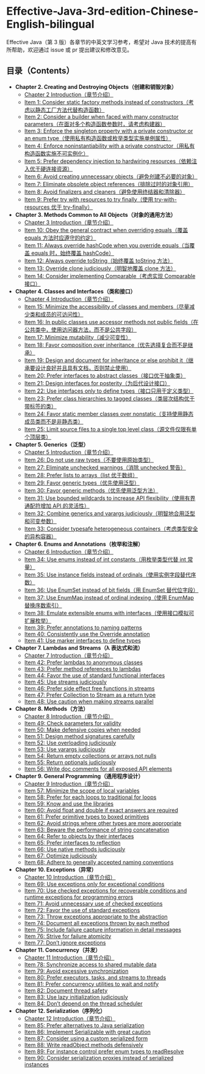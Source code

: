 # Effective-Java-3rd-edition-Chinese-English-bilingual
Effective Java（第 3 版）各章节的中英文学习参考，希望对 Java 技术的提高有所帮助，欢迎通过 issue 或 pr 提出建议和修改意见。

## 目录（Contents）
- **Chapter 2. Creating and Destroying Objects（创建和销毁对象）**
    - [Chapter 2 Introduction（章节介绍）](Chapter-2/Chapter-2-Introduction.md)
    - [Item 1: Consider static factory methods instead of constructors（考虑以静态工厂方法代替构造函数）](Chapter-2/Chapter-2-Item-1-Consider-static-factory-methods-instead-of-constructors.md)
    - [Item 2: Consider a builder when faced with many constructor parameters（在面对多个构造函数参数时，请考虑构建器）](Chapter-2/Chapter-2-Item-2-Consider-a-builder-when-faced-with-many-constructor-parameters.md)
    - [Item 3: Enforce the singleton property with a private constructor or an enum type（使用私有构造函数或枚举类型实施单例属性）](Chapter-2/Chapter-2-Item-3-Enforce-the-singleton-property-with-a-private-constructor-or-an-enum-type.md)
    - [Item 4: Enforce noninstantiability with a private constructor（用私有构造函数实施不可实例化）](Chapter-2/Chapter-2-Item-4-Enforce-noninstantiability-with-a-private-constructor.md)
    - [Item 5: Prefer dependency injection to hardwiring resources（依赖注入优于硬连接资源）](Chapter-2/Chapter-2-Item-5-Prefer-dependency-injection-to-hardwiring-resources.md)
    - [Item 6: Avoid creating unnecessary objects（避免创建不必要的对象）](Chapter-2/Chapter-2-Item-6-Avoid-creating-unnecessary-objects.md)
    - [Item 7: Eliminate obsolete object references（排除过时的对象引用）](Chapter-2/Chapter-2-Item-7-Eliminate-obsolete-object-references.md)
    - [Item 8: Avoid finalizers and cleaners（避免使用终结器和清除器）](Chapter-2/Chapter-2-Item-8-Avoid-finalizers-and-cleaners.md)
    - [Item 9: Prefer try with resources to try finally（使用 try-with-resources 优于 try-finally）](Chapter-2/Chapter-2-Item-9-Prefer-try-with-resources-to-try-finally.md)
- **Chapter 3. Methods Common to All Objects（对象的通用方法）**
    - [Chapter 3 Introduction（章节介绍）](Chapter-3/Chapter-3-Introduction.md)
    - [Item 10: Obey the general contract when overriding equals（覆盖 equals 方法时应遵守的约定）](Chapter-3/Chapter-3-Item-10-Obey-the-general-contract-when-overriding-equals.md)
    - [Item 11: Always override hashCode when you override equals（当覆盖 equals 时，始终覆盖 hashCode）](Chapter-3/Chapter-3-Item-11-Always-override-hashCode-when-you-override-equals.md)
    - [Item 12: Always override toString（始终覆盖 toString 方法）](Chapter-3/Chapter-3-Item-12-Always-override-toString.md)
    - [Item 13: Override clone judiciously（明智地覆盖 clone 方法）](Chapter-3/Chapter-3-Item-13-Override-clone-judiciously.md)
    - [Item 14: Consider implementing Comparable（考虑实现 Comparable 接口）](Chapter-3/Chapter-3-Item-14-Consider-implementing-Comparable.md)
- **Chapter 4. Classes and Interfaces（类和接口）**
    - [Chapter 4 Introduction（章节介绍）](Chapter-4/Chapter-4-Introduction.md)
    - [Item 15: Minimize the accessibility of classes and members（尽量减少类和成员的可访问性）](Chapter-4/Chapter-4-Item-15-Minimize-the-accessibility-of-classes-and-members.md)
    - [Item 16: In public classes use accessor methods not public fields（在公共类中，使用访问器方法，而不是公共字段）](Chapter-4/Chapter-4-Item-16-In-public-classes-use-accessor-methods-not-public-fields.md)
    - [Item 17: Minimize mutability（减少可变性）](Chapter-4/Chapter-4-Item-17-Minimize-mutability.md)
    - [Item 18: Favor composition over inheritance（优先选择复合而不是继承）](Chapter-4/Chapter-4-Item-18-Favor-composition-over-inheritance.md)
    - [Item 19: Design and document for inheritance or else prohibit it（继承要设计良好并且具有文档，否则禁止使用）](Chapter-4/Chapter-4-Item-19-Design-and-document-for-inheritance-or-else-prohibit-it.md)
    - [Item 20: Prefer interfaces to abstract classes（接口优于抽象类）](Chapter-4/Chapter-4-Item-20-Prefer-interfaces-to-abstract-classes.md)
    - [Item 21: Design interfaces for posterity（为后代设计接口）](Chapter-4/Chapter-4-Item-21-Design-interfaces-for-posterity.md)
    - [Item 22: Use interfaces only to define types（接口只用于定义类型）](Chapter-4/Chapter-4-Item-22-Use-interfaces-only-to-define-types.md)
    - [Item 23: Prefer class hierarchies to tagged classes（类层次结构优于带标签的类）](Chapter-4/Chapter-4-Item-23-Prefer-class-hierarchies-to-tagged-classes.md)
    - [Item 24: Favor static member classes over nonstatic（支持使用静态成员类而不是非静态类）](Chapter-4/Chapter-4-Item-24-Favor-static-member-classes-over-nonstatic.md)
    - [Item 25: Limit source files to a single top level class（源文件仅限有单个顶层类）](Chapter-4/Chapter-4-Item-25-Limit-source-files-to-a-single-top-level-class.md)
- **Chapter 5. Generics（泛型）**
    - [Chapter 5 Introduction（章节介绍）](Chapter-5/Chapter-5-Introduction.md)
    - [Item 26: Do not use raw types（不要使用原始类型）](Chapter-5/Chapter-5-Item-26-Do-not-use-raw-types.md)
    - [Item 27: Eliminate unchecked warnings（消除 unchecked 警告）](Chapter-5/Chapter-5-Item-27-Eliminate-unchecked-warnings.md)
    - [Item 28: Prefer lists to arrays（list 优于数组）](Chapter-5/Chapter-5-Item-28-Prefer-lists-to-arrays.md)
    - [Item 29: Favor generic types（优先使用泛型）](Chapter-5/Chapter-5-Item-29-Favor-generic-types.md)
    - [Item 30: Favor generic methods（优先使用泛型方法）](Chapter-5/Chapter-5-Item-30-Favor-generic-methods.md)
    - [Item 31: Use bounded wildcards to increase API flexibility（使用有界通配符增加 API 的灵活性）](Chapter-5/Chapter-5-Item-31-Use-bounded-wildcards-to-increase-API-flexibility.md)
    - [Item 32: Combine generics and varargs judiciously（明智地合用泛型和可变参数）](Chapter-5/Chapter-5-Item-32-Combine-generics-and-varargs-judiciously.md)
    - [Item 33: Consider typesafe heterogeneous containers（考虑类型安全的异构容器）](Chapter-5/Chapter-5-Item-33-Consider-typesafe-heterogeneous-containers.md)
- **Chapter 6. Enums and Annotations（枚举和注解）**
    - [Chapter 6 Introduction（章节介绍）](Chapter-6/Chapter-6-Introduction.md)
    - [Item 34: Use enums instead of int constants（用枚举类型代替 int 常量）](Chapter-6/Chapter-6-Item-34-Use-enums-instead-of-int-constants.md)
    - [Item 35: Use instance fields instead of ordinals（使用实例字段替代序数）](Chapter-6/Chapter-6-Item-35-Use-instance-fields-instead-of-ordinals.md)
    - [Item 36: Use EnumSet instead of bit fields（用 EnumSet 替代位字段）](Chapter-6/Chapter-6-Item-36-Use-EnumSet-instead-of-bit-fields.md)
    - [Item 37: Use EnumMap instead of ordinal indexing（使用 EnumMap 替换序数索引）](Chapter-6/Chapter-6-Item-36-Use-EnumSet-instead-of-bit-fields.md)
    - [Item 38: Emulate extensible enums with interfaces（使用接口模拟可扩展枚举）](Chapter-6/Chapter-6-Item-38-Emulate-extensible-enums-with-interfaces.md)
    - [Item 39: Prefer annotations to naming patterns](Chapter-6/Chapter-6-Item-39-Prefer-annotations-to-naming-patterns.md)
    - [Item 40: Consistently use the Override annotation](Chapter-6/Chapter-6-Item-40-Consistently-use-the-Override-annotation.md)
    - [Item 41: Use marker interfaces to define types](Chapter-6/Chapter-6-Item-41-Use-marker-interfaces-to-define-types.md)
- **Chapter 7. Lambdas and Streams（λ 表达式和流）**
    - [Chapter 7 Introduction（章节介绍）](Chapter-7/Chapter-7-Introduction.md)
    - [Item 42: Prefer lambdas to anonymous classes](Chapter-7/Chapter-7-Item-42-Prefer-lambdas-to-anonymous-classes.md)
    - [Item 43: Prefer method references to lambdas](Chapter-7/Chapter-7-Item-43-Prefer-method-references-to-lambdas.md)
    - [Item 44: Favor the use of standard functional interfaces](Chapter-7/Chapter-7-Item-44-Favor-the-use-of-standard-functional-interfaces.md)
    - [Item 45: Use streams judiciously](Chapter-7/Chapter-7-Item-45-Use-streams-judiciously.md)
    - [Item 46: Prefer side effect free functions in streams](Chapter-7/Chapter-7-Item-46-Prefer-side-effect-free-functions-in-streams.md)
    - [Item 47: Prefer Collection to Stream as a return type](Chapter-7/Chapter-7-Item-47-Prefer-Collection-to-Stream-as-a-return-type.md)
    - [Item 48: Use caution when making streams parallel](Chapter-7/Chapter-7-Item-48-Use-caution-when-making-streams-parallel.md)
- **Chapter 8. Methods（方法）**
    - [Chapter 8 Introduction（章节介绍）](Chapter-8/Chapter-8-Introduction.md)
    - [Item 49: Check parameters for validity](Chapter-8/Chapter-8-Item-49-Check-parameters-for-validity.md)
    - [Item 50: Make defensive copies when needed](Chapter-8/Chapter-8-Item-50-Make-defensive-copies-when-needed.md)
    - [Item 51: Design method signatures carefully](Chapter-8/Chapter-8-Item-51-Design-method-signatures-carefully.md)
    - [Item 52: Use overloading judiciously](Chapter-8/Chapter-8-Item-52-Use-overloading-judiciously.md)
    - [Item 53: Use varargs judiciously](Chapter-8/Chapter-8-Item-53-Use-varargs-judiciously.md)
    - [Item 54: Return empty collections or arrays not nulls](Chapter-8/Chapter-8-Item-54-Return-empty-collections-or-arrays-not-nulls.md)
    - [Item 55: Return optionals judiciously](Chapter-8/Chapter-8-Item-55-Return-optionals-judiciously.md)
    - [Item 56: Write doc comments for all exposed API elements](Chapter-8/Chapter-8-Item-56-Write-doc-comments-for-all-exposed-API-elements.md)
- **Chapter 9. General Programming（通用程序设计）**
    - [Chapter 9 Introduction（章节介绍）](Chapter-9/Chapter-9-Introduction.md)
    - [Item 57: Minimize the scope of local variables](Chapter-9/Chapter-9-Item-57-Minimize-the-scope-of-local-variables.md)
    - [Item 58: Prefer for each loops to traditional for loops](Chapter-9/Chapter-9-Item-58-Prefer-for-each-loops-to-traditional-for-loops.md)
    - [Item 59: Know and use the libraries](Chapter-9/Chapter-9-Item-59-Know-and-use-the-libraries.md)
    - [Item 60: Avoid float and double if exact answers are required](Chapter-9/Chapter-9-Item-60-Avoid-float-and-double-if-exact-answers-are-required.md)
    - [Item 61: Prefer primitive types to boxed primitives](Chapter-9/Chapter-9-Item-61-Prefer-primitive-types-to-boxed-primitives.md)
    - [Item 62: Avoid strings where other types are more appropriate](Chapter-9/Chapter-9-Item-62-Avoid-strings-where-other-types-are-more-appropriate.md)
    - [Item 63: Beware the performance of string concatenation](Chapter-9/Chapter-9-Item-63-Beware-the-performance-of-string-concatenation.md)
    - [Item 64: Refer to objects by their interfaces](Chapter-9/Chapter-9-Item-64-Refer-to-objects-by-their-interfaces.md)
    - [Item 65: Prefer interfaces to reflection](Chapter-9/Chapter-9-Item-65-Prefer-interfaces-to-reflection.md)
    - [Item 66: Use native methods judiciously](Chapter-9/Chapter-9-Item-66-Use-native-methods-judiciously.md)
    - [Item 67: Optimize judiciously](Chapter-9/Chapter-9-Item-67-Optimize-judiciously.md)
    - [Item 68: Adhere to generally accepted naming conventions](Chapter-9/Chapter-9-Item-68-Adhere-to-generally-accepted-naming-conventions.md)
- **Chapter 10. Exceptions（异常）**
    - [Chapter 10 Introduction（章节介绍）](Chapter-10/Chapter-10-Introduction.md)
    - [Item 69: Use exceptions only for exceptional conditions](Chapter-10/Chapter-10-Item-69-Use-exceptions-only-for-exceptional-conditions.md)
    - [Item 70: Use checked exceptions for recoverable conditions and runtime exceptions for programming errors](Chapter-10/Chapter-10-Item-70-Use-checked-exceptions-for-recoverable-conditions-and-runtime-exceptions-for-programming-errors.md)
    - [Item 71: Avoid unnecessary use of checked exceptions](Chapter-10/Chapter-10-Item-71-Avoid-unnecessary-use-of-checked-exceptions.md)
    - [Item 72: Favor the use of standard exceptions](Chapter-10/Chapter-10-Item-72-Favor-the-use-of-standard-exceptions.md)
    - [Item 73: Throw exceptions appropriate to the abstraction](Chapter-10/Chapter-10-Item-73-Throw-exceptions-appropriate-to-the-abstraction.md)
    - [Item 74: Document all exceptions thrown by each method](Chapter-10/Chapter-10-Item-74-Document-all-exceptions-thrown-by-each-method.md)
    - [Item 75: Include failure capture information in detail messages](Chapter-10/Chapter-10-Item-75-Include-failure-capture-information-in-detail-messages.md)
    - [Item 76: Strive for failure atomicity](Chapter-10/Chapter-10-Item-76-Strive-for-failure-atomicity.md)
    - [Item 77: Don’t ignore exceptions](Chapter-10/Chapter-10-Item-77-Don’t-ignore-exceptions.md)
- **Chapter 11. Concurrency（并发）**
    - [Chapter 11 Introduction（章节介绍）](Chapter-11/Chapter-11-Introduction.md)
    - [Item 78: Synchronize access to shared mutable data](Chapter-11/Chapter-11-Item-78-Synchronize-access-to-shared-mutable-data.md)
    - [Item 79: Avoid excessive synchronization](Chapter-11/Chapter-11-Item-79-Avoid-excessive-synchronization.md)
    - [Item 80: Prefer executors, tasks, and streams to threads](Chapter-11/Chapter-11-Item-80-Prefer-executors,-tasks,-and-streams-to-threads.md)
    - [Item 81: Prefer concurrency utilities to wait and notify](Chapter-11/Chapter-11-Item-81-Prefer-concurrency-utilities-to-wait-and-notify.md)
    - [Item 82: Document thread safety](Chapter-11/Chapter-11-Item-82-Document-thread-safety.md)
    - [Item 83: Use lazy initialization judiciously](Chapter-11/Chapter-11-Item-83-Use-lazy-initialization-judiciously.md)
    - [Item 84: Don’t depend on the thread scheduler](Chapter-11/Chapter-11-Item-84-Don’t-depend-on-the-thread-scheduler.md)
- **Chapter 12. Serialization（序列化）**
    - [Chapter 12 Introduction（章节介绍）](Chapter-12/Chapter-12-Introduction.md)
    - [Item 85: Prefer alternatives to Java serialization](Chapter-12/Chapter-12-Item-85-Prefer-alternatives-to-Java-serialization.md)
    - [Item 86: Implement Serializable with great caution](Chapter-12/Chapter-12-Item-86-Implement-Serializable-with-great-caution.md)
    - [Item 87: Consider using a custom serialized form](Chapter-12/Chapter-12-Item-87-Consider-using-a-custom-serialized-form.md)
    - [Item 88: Write readObject methods defensively](Chapter-12/Chapter-12-Item-88-Write-readObject-methods-defensively.md)
    - [Item 89: For instance control prefer enum types to readResolve](Chapter-12/Chapter-12-Item-89-For-instance-control-prefer-enum-types-to-readResolve.md)
    - [Item 90: Consider serialization proxies instead of serialized instances](Chapter-12/Chapter-12-Item-90-Consider-serialization-proxies-instead-of-serialized-instances.md)
